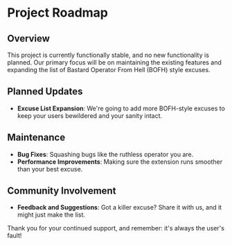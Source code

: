 <!--
SPDX-FileCopyrightText: 2024 - 2025 Ali Sajid Imami

SPDX-License-Identifier: Apache-2.0
SPDX-License-Identifier: MIT
-->

# Project Roadmap

## Overview

This project is currently functionally stable, and no new functionality is planned. Our primary focus will be on maintaining the existing features and expanding the list of Bastard Operator From Hell (BOFH) style excuses.

## Planned Updates

- **Excuse List Expansion**: We're going to add more BOFH-style excuses to keep your users bewildered and your sanity intact.

## Maintenance

- **Bug Fixes**: Squashing bugs like the ruthless operator you are.
- **Performance Improvements**: Making sure the extension runs smoother than your best excuse.

## Community Involvement

- **Feedback and Suggestions**: Got a killer excuse? Share it with us, and it might just make the list.

Thank you for your continued support, and remember: it's always the user's fault!
